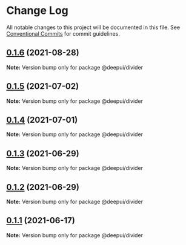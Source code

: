 # Change Log

All notable changes to this project will be documented in this file.
See [Conventional Commits](https://conventionalcommits.org) for commit guidelines.
## [0.1.6](https://github.com/deepecom/deepui/compare/@deepui/divider@0.1.5...@deepui/divider@0.1.6) (2021-08-28)

**Note:** Version bump only for package @deepui/divider





## [0.1.5](https://github.com/deepecom/deepui/compare/@deepui/divider@0.1.4...@deepui/divider@0.1.5) (2021-07-02)

**Note:** Version bump only for package @deepui/divider





## [0.1.4](https://github.com/deepecom/deepui/compare/@deepui/divider@0.1.3...@deepui/divider@0.1.4) (2021-07-01)

**Note:** Version bump only for package @deepui/divider





## [0.1.3](https://github.com/deepecom/deepui/compare/@deepui/divider@0.1.2...@deepui/divider@0.1.3) (2021-06-29)

**Note:** Version bump only for package @deepui/divider





## [0.1.2](https://github.com/deepecom/deepui/compare/@deepui/divider@0.1.1...@deepui/divider@0.1.2) (2021-06-29)

**Note:** Version bump only for package @deepui/divider





## [0.1.1](https://github.com/deepecom/deepui/compare/@deepui/divider@0.1.0...@deepui/divider@0.1.1) (2021-06-17)

**Note:** Version bump only for package @deepui/divider

